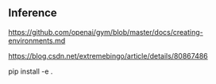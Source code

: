 ## Inference

https://github.com/openai/gym/blob/master/docs/creating-environments.md

https://blog.csdn.net/extremebingo/article/details/80867486



pip install -e .

